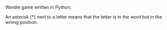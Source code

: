 Wordle game written in Python.

An asterisk (*) next to a letter means that the letter is in the word but in the wrong position.
